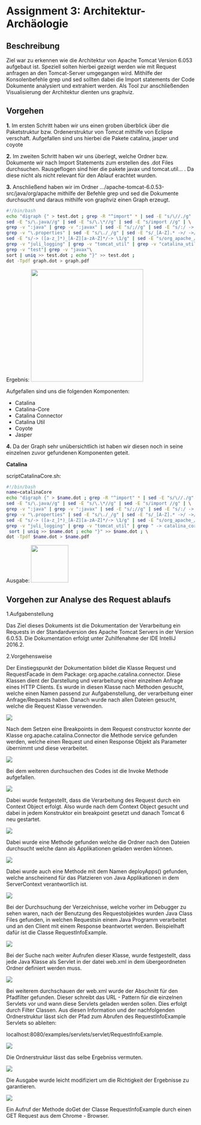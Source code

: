 
#  Assignment 3: Architektur-Archäologie
## Beschreibung
Ziel war zu erkennen wie die  Architektur von Apache Tomcat Version 6.053 aufgebaut ist. Speziell solten hierbei gezeigt werden wie mit Request anfragen an den Tomcat-Server umgegangen wird. Mithilfe der Konsolenbefehle grep und sed sollten dabei die Import statements der Code Dokumente analysiert und extrahiert werden. Als Tool zur anschließenden Visualisierung der Architektur dienten uns graphviz.
## Vorgehen 
**1.** Im ersten Schritt haben wir uns einen groben überblick über die Paketstruktur bzw. Ordenerstruktur von Tomcat mithilfe von Eclipse verschaft. 
Aufgefallen sind uns hierbei die Pakete catalina, jasper und coyote

**2.** Im zweiten Schritt haben wir uns überlegt, welche Ordner bzw. Dokumente wir nach Import Statements zum erstellen des .dot Files durchsuchen. Rausgeflogen sind hier die pakete javax und tomcat.util... . Da diese nicht als nicht relevant für den Ablauf erachtet wurden. 

**3.**  Anschließend haben wir im Ordner .../apache-tomcat-6.0.53-src/java/org/apache
mithilfe der Befehle grep und sed die Dokumente durchsucht und daraus mithilfe von graphviz einen Graph erzeugt.

```bash
#!/bin/bash
echo "digraph {" > test.dot ; grep -R "^import" * | sed -E "s/\//./g" | \
sed -E "s/\.java//g" | sed -E "s/\.\*//g" | sed -E "s/import //g" | \
grep -v ":java" | grep -v ":javax" | sed -E "s/;//g" | sed -E "s/:/ -> /" | \
grep -v "\.properties" | sed -E "s/\./_/g" | sed -E "s/_[A-Z].* ->/ ->/g" | \
sed -E "s/-> ([a-z_]*)_[A-Z][a-zA-Z]*/-> \1/g" | sed -E "s/org_apache_//g" | \
grep -v "juli_logging" | grep -v "tomcat_util" | grep -v "catalina_util" |
grep -v "test"| grep -v "javax"\
sort | uniq >> test.dot ; echo "}" >> test.dot ; 
dot -Tpdf graph.dot > graph.pdf
```
Ergebnis: 
<img src="Bilder/test.png "  height="300">

Aufgefallen sind uns die folgenden Komponenten:

* Catalina 
* Catalina-Core
* Catalina Connector
* Catalina Util
* Coyote
* Jasper


**4.** Da der Graph sehr unübersichtlich ist haben wir diesen noch in seine einzelnen zuvor gefundenen Komponenten geteit.

**Catalina** 

scriptCatalinaCore.sh:
```bash
#!/bin/bash
name=catalinaCore
echo "digraph {" > $name.dot ; grep -R "^import" * | sed -E "s/\//./g" | \
sed -E "s/\.java//g" | sed -E "s/\.\*//g" | sed -E "s/import //g" | \
grep -v ":java" | grep -v ":javax" | sed -E "s/;//g" | sed -E "s/:/ -> /" | \
grep -v "\.properties" | sed -E "s/\./_/g" | sed -E "s/_[A-Z].* ->/ ->/g" | \
sed -E "s/-> ([a-z_]*)_[A-Z][a-zA-Z]*/-> \1/g" | sed -E "s/org_apache_//g" | \
grep -v "juli_logging" | grep -v "tomcat_util" | grep " -> catalina_core.*" | \
 sort | uniq >> $name.dot ; echo "}" >> $name.dot ; \
dot -Tpdf $name.dot > $name.pdf 
```
Ausgabe:
<img src="pdf/catalinaCore.png "  height="100">


 ## Vorgehen zur Analyse des Request ablaufs 
 
1.Aufgabenstellung

Das Ziel dieses Dokuments ist die Dokumentation der Verarbeitung ein Requests in der Standardversion des Apache Tomcat Servers in der Version 6.0.53. Die Dokumentation erfolgt unter Zuhilfenahme der IDE IntelliJ 2016.2.

2.Vorgehensweise

Der Einstiegspunkt der Dokumentation bildet die Klasse Request und RequestFacade in dem Package: org.apache.catalina.connector. Diese Klassen dient der Darstellung und verarbeitung einer einzelnen Anfrage eines HTTP Clients. Es wurde in diesen Klasse nach Methoden gesucht, welche einen Namen passend zur Aufgabenstellung, der verarbeitung einer Anfrage/Requests haben.
Danach wurde nach allen Dateien gesucht, welche die Request Klasse verwenden.

<img src="Bilder/image2.png ">

Nach dem Setzen eine Breakpoints in dem Request constructor konnte der Klasse org.apache.catalina.Connector die Methode service gefunden werden, welche einen Request und einen Response Objekt als Parameter übernimmt und diese verarbeitet.

<img src="Bilder/image10.png ">

Bei dem weiteren durchsuchen des Codes ist die Invoke Methode aufgefallen.

<img src="Bilder/image1.png ">

Dabei wurde festgestellt, dass die Verarbeitung des Request durch ein Context Object erfolgt.
Also wurde nach dem Context Object gesucht und dabei in jedem Konstruktor ein breakpoint gesetzt und danach Tomcat 6 neu gestartet.

<img src="Bilder/image4.png ">

Dabei wurde eine Methode gefunden welche die Ordner nach den Dateien durchsucht welche dann als Applikationen geladen werden können.

<img src="Bilder/image8.png ">

Dabei wurde auch eine Methode mit dem Namen deployApps() gefunden, welche anscheinend für das Platzieren von Java Applikationen in dem ServerContext verantwortlich ist.

<img src="Bilder/image6.png ">

Bei der Durchsuchung der Verzeichnisse, welche vorher im Debugger zu sehen waren,  nach der Benutzung des Requestobjektes wurden Java Class Files gefunden, in welchen Requestsin einem Java Programm verarbeitet und an den Client mit einem Response beantwortet werden. Beispielhaft dafür ist die Classe RequestInfoExample.

<img src="Bilder/image5.png ">

Bei der Suche nach weiter Aufrufen dieser Klasse, wurde festgestellt, dass jede Java Klasse als Servlet  in der datei web.xml in dem übergeordneten Ordner definiert werden muss.

<img src="Bilder/image3.png ">

Bei weiterem durchschauen der web.xml wurde der Abschnitt für den Pfadfilter gefunden.
Dieser schreibt das URL - Pattern für die einzelnen Servlets vor und wann diese Servlets geladen werden sollen. Dies erfolgt durch Filter Classen.
Aus diesen Information und der nachfolgenden Ordnerstruktur lässt sich der Pfad zum Abrufen des RequestInfoExample Servlets so ableiten:

localhost:8080/examples/servlets/servlet/RequestInfoExample.

<img src="Bilder/image7.png ">

Die Ordnerstruktur lässt das selbe Ergebniss vermuten.

<img src="Bilder/image9.png ">

Die Ausgabe wurde leicht modifiziert um die Richtigkeit der Ergebnisse zu garantieren.

<img src="Bilder/image11.png ">

Ein Aufruf der Methode doGet der Classe RequestInfoExample durch einen GET Request aus dem Chrome - Browser.
